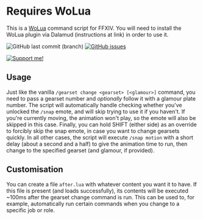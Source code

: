 # Requires WoLua
This is a [WoLua](https://github.com/PrincessRTFM/WoLua) command script for FFXIV. You will need to install the WoLua plugin via Dalamud (instructions at link) in order to use it.

![GitHub last commit (branch)](https://img.shields.io/github/last-commit/PrincessRTFM/WoLua.gearsnap/master?label=updated)
[![GitHub issues](https://img.shields.io/github/issues-raw/PrincessRTFM/WoLua.gearsnap?label=known%20issues)](https://github.com/PrincessRTFM/WoLua.gearsnap/issues?q=is%3Aissue+is%3Aopen+sort%3Aupdated-desc)

[![Support me!](https://ko-fi.com/img/githubbutton_sm.svg)](https://ko-fi.com/V7V7IK9UU)

## Usage
Just like the vanilla `/gearset change <gearset> [<glamour>]` command, you need to pass a gearset number and _optionally_ follow it with a glamour plate number. The script will automatically handle checking whether you've unlocked the `/snap` emote, and will skip trying to use it if you haven't. If you're currently moving, the animation won't play, so the emote will also be skipped in this case. Finally, you can hold SHIFT (either side) as an override to forcibly skip the snap emote, in case you want to change gearsets quickly. In all other cases, the script will execute `/snap motion` with a short delay (about a second and a half) to give the animation time to run, then change to the specified gearset (and glamour, if provided).

## Customisation
You can create a file `after.lua` with whatever content you want it to have. If this file is present (and loads successfully), its contents will be executed ~100ms after the gearset change command is run. This can be used to, for example, automatically run certain commands when you change to a specific job or role.
